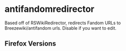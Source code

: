 # antifandomredirector
Based off of RSWikiRedirector, redirects Fandom URLs to Breezewiki/antifandom urls. Disable if you want to edit.

## Firefox Versions

